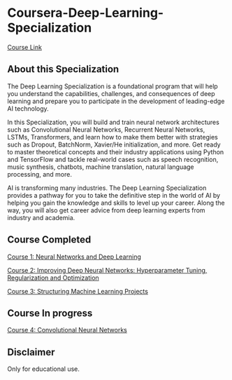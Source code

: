 # Coursera-Deep-Learning-Specialization
[Course Link](https://www.coursera.org/specializations/deep-learning)
## About this Specialization
The Deep Learning Specialization is a foundational program that will help you understand the capabilities, challenges, and consequences of deep learning and prepare you to participate in the development of leading-edge AI technology. 

In this Specialization, you will build and train neural network architectures such as Convolutional Neural Networks, Recurrent Neural Networks, LSTMs, Transformers, and learn how to make them better with strategies such as Dropout, BatchNorm, Xavier/He initialization, and more. Get ready to master theoretical concepts and their industry applications using Python and TensorFlow and tackle real-world cases such as speech recognition, music synthesis, chatbots, machine translation, natural language processing, and more.

AI is transforming many industries. The Deep Learning Specialization provides a pathway for you to take the definitive step in the world of AI by helping you gain the knowledge and skills to level up your career. Along the way, you will also get career advice from deep learning experts from industry and academia.

## Course Completed 

[Course 1: Neural Networks and Deep Learning](https://github.com/SueGK/Coursera-Deep-Learning-Specialization/tree/main/Course1-Neural%20Networks%20and%20Deep%20Learning)

[Course 2: Improving Deep Neural Networks: Hyperparameter Tuning, Regularization and Optimization](https://github.com/SueGK/Coursera-Deep-Learning-Specialization/tree/main/Course2-Improving%20Deep%20Neural%20Networks-Hyperparameter%20Tuning,%20Regularization%20and%20Optimization)

[Course 3: Structuring Machine Learning Projects](https://github.com/SueGK/Coursera-Deep-Learning-Specialization/tree/main/Course3-Structuring%20Machine%20Learning%20Projects)

## Course In progress
[Course 4: Convolutional Neural Networks](https://github.com/SueGK/Coursera-Deep-Learning-Specialization/tree/main/Course4-Convolutional%20Neural%20Networks)

## Disclaimer
Only for educational use.
